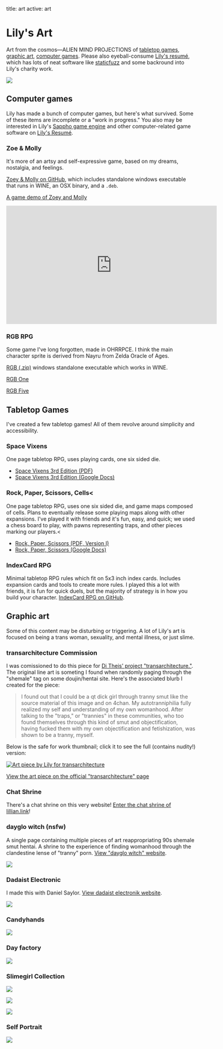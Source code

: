 title: art
active: art

# Lily's Art

Art from the cosmos&mdash;ALIEN MIND PROJECTIONS of [tabletop games](#tabletop-games), [graphic art](#graphic-art), [computer games](#computer-games). Please also eyeball-consume [Lily's resum&eacute;](http://lily.seabreeze.pro), which has lots of neat software like [staticfuzz](http://staticfuzz.com) and some backround into Lily's charity work.

<p class="titlecard"><img src="images/art/titlecard.png"></p>

## Computer games

Lily has made a bunch of computer games, but here's what survived.
Some of these items are incomplete or a "work in progress."
You also may be interested in Lily's [Sappho game engine](https://github.com/lily-seabreeze/sappho)
and other computer-related game software on [Lily's Resum&eacute;](http://lily.seabreeze.pro).

### Zoe & Molly

It's more of an artsy and self-expressive game, based on my dreams, nostalgia, and feelings.

[Zoey &amp; Molly on GitHub](https://github.com/lily-seabreeze/zoe-and-molly), which includes
standalone windows executable that runs in WINE, an OSX binary, and a `.deb`.

[A game demo of Zoey and Molly](https://github.com/lily-seabreeze/zoe-and-molly/raw/master/demo.gif)

<p class="video-container">
    <iframe width="560" height="315" src="https://www.youtube.com/embed/gQreAbWf3CA" frameborder="0" allowfullscreen></iframe>
</p>

### RGB RPG

Some game I've long forgotten, made in OHRRPCE. I think the main character sprite is derived from Nayru from Zelda Oracle of Ages.

[RGB (.zip)](downloads/rgb-zero-release.zip) windows standalone executable which works in WINE.

[RGB One](images/art/rgb/one.png)

[RGB Five](images/art/rgb/five.png)

## Tabletop Games

I've created a few tabletop games! All of them revolve around simplicity and accessibility.

### Space Vixens

One page tabletop RPG, uses playing cards, one six sided die.

  * [Space Vixens 3rd Edition (PDF)](downloads/space-vixens-3rd-edition.pdf)
  * [Space Vixens 3rd Edition (Google Docs)](https://docs.google.com/document/d/1PbAXPwNrqH2BaI4Ejy7ONoX054y_3bqynF1Dcp0kjQA/edit?usp=sharing)


### Rock, Paper, Scissors, Cells<

One page tabletop RPG, uses one six sided die, and game maps composed of cells. Plans to eventually release some playing maps along with other expansions. I've played it with friends and it's fun, easy, and quick; we used a chess board to play, with pawns representing traps, and other pieces marking our players.<

  * [Rock, Paper, Scissors (PDF, Version I)](downloads/rpsc-version-i.pdf)
  * [Rock, Paper, Scissors (Google Docs)](https://docs.google.com/document/d/1uP0iG6vlt6RpXO2zINtpAyZ_owHgw7QzQumhs4ylHOs/edit?usp=sharing)

### IndexCard RPG

Minimal tabletop RPG rules which fit on 5x3 inch index cards. Includes expansion cards and tools
to create more rules. I played this a lot with friends, it is fun for quick duels, but the majority
of strategy is in how you build your character. [IndexCard RPG on GitHub](https://github.com/lily-seabreeze/indexcard).

## Graphic art

Some of this content may be disturbing or triggering. A lot of Lily's art is focused
on being a trans woman, sexuality, and mental illness, or just slime.

### transarchitecture Commission

I was comissioned to do this piece for
[Di Theis' project "transarchitecture."](http://ditheis.com/transarchitecture).
The original line art is someting I found when randomly paging through the "shemale"
tag on some doujin/hentai site. Here's the associated blurb I created
for the piece:

<blockquote>
I found out that I could be a qt dick girl through tranny smut like the source material of this image and on 4chan. My autotranniphilia fully realized my self and understanding of my own womanhood. After talking to the "traps," or "trannies" in these communities, who too found themselves through this kind of smut and objectification, having fucked them with my own objectification and fetishization, was shown to be a tranny, myself.
</blockquote>

Below is the safe for work thumbnail; click it to see the full (contains nudity!) version:

[![Art piece by Lily for transarchitecture](/images/art/ditheis-sfw.png)](/images/art/ditheis.png)

[View the art piece on the official "transarchitecture" page](http://ditheis.com/transarchitecture/artist-lilyseabreeze/)


### Chat Shrine

There's a chat shrine on this very website! [Enter the chat shrine of lillian.link](/chat-shrine.html)!

### dayglo witch (nsfw)

<p>A single page containing multiple pieces of art reappropriating 90s shemale smut hentai. A shrine to the experience of finding womanhood through the clandestine lense of "tranny" porn. <a href="http://dayglowitch.lillian.link/">View "dayglo witch" website</a>.</p>
<p><img src="images/art/dayglo-witch.png"></p>

### Dadaist Electronic

<p>I made this with Daniel Saylor. <a href="http://dadaist-electronik.lillian.link/">View dadaist electronik website</a>.</p>
<p><img src="images/art/dadaist-electronik.png"></p>

### Candyhands

<p><img src="images/art/candyhands.png"></p>

### Day factory

<p><img src="images/art/day-factory.png"></p>

### Slimegirl Collection

<p><img src="images/art/slimegirl-collection/slimegirlfirst.png"></p>
<p><img src="images/art/slimegirl-collection/slimegirlmiddle.png"></p>
<p><img src="images/art/slimegirl-collection/slimegirlfinale.png"></p>

### Self Portrait

<p><img src="images/art/self-portrait.png"></p>

